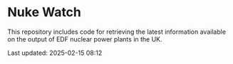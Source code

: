 # Nuke Watch

This repository includes code for retrieving the latest information available on the output of EDF nuclear power plants in the UK.

Last updated: 2025-02-15 08:12
